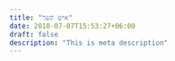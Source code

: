 ```yaml
---
title: "איש קשר"
date: 2018-07-07T15:53:27+06:00
draft: false
description: "This is meta description"
---
```

